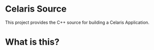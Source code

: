 # Celaris Source

This project provides the C++ source for building a Celaris Application. 

# What is this?